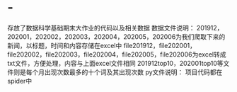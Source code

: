 # -
存放了数据科学基础期末大作业的代码以及相关数据
数据文件说明：
201912，202001，202002，202003，202004，202005，202006为我们爬取下来的新闻，以标题，时间和内容存储在excel中
file201912，file202001，file202002，file202003，file202004，file202005，file202006为excel转成txt文件，方便处理，内容与上面excel文件相同
201912top10，202001top10等文件则是每个月出现次数最多的十个词及其出现次数
py文件说明：
项目代码都在spider中
